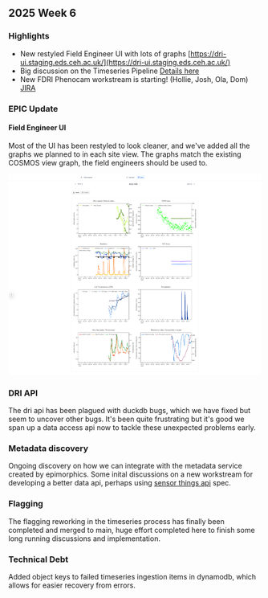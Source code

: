## 2025 Week 6

### Highlights
- New restyled Field Engineer UI with lots of graphs [https://dri-ui.staging.eds.ceh.ac.uk/](https://dri-ui.staging.eds.ceh.ac.uk/)
- Big discussion on the Timeseries Pipeline [Details here](https://cehacuk.sharepoint.com/:p:/r/sites/FDRI-WP2Digital/Shared%20Documents/General/Digital%20infrastructure%20components/Architecture%20and%20candidate%20approaches/FDRI-Architecture-Diagrams/Processing%20Pipeline%20design.pptx?d=w2b55825df04b47c2b38b9e5d2d2e1a24&csf=1&web=1&e=MaBKhl)
- New FDRI Phenocam workstream is starting! (Hollie, Josh, Ola, Dom) [JIRA](https://jira.ceh.ac.uk/secure/RapidBoard.jspa?rapidView=667&projectKey=FW&view=planning&issueLimit=100#)



### EPIC Update

#### Field Engineer UI
Most of the UI has been restyled to look cleaner, and we've added all the graphs we planned to in each site view. The graphs match the existing COSMOS view graph, the field engineers should be used to.

<img src="../assets/202506-field-engineer-ui.png" alt="Field Engineer UI" height="400px">


### DRI API
The dri api has been plagued with duckdb bugs, which we have fixed but seem to uncover other bugs. It's been quite frustrating but it's good we span up a data access api now to tackle these unexpected problems early.

### Metadata discovery
Ongoing discovery on how we can integrate with the metadata service created by epimorphics. Some inital discussions on a new workstream for developing a better data api, perhaps using [sensor things api](https://developers.sensorup.com/docs/) spec.

### Flagging
The flagging reworking in the timeseries process has finally been completed and merged to main, huge effort completed here to finish some long running discussions and implementation.

### Technical Debt
Added object keys to failed timeseries ingestion items in dynamodb, which allows for easier recovery from errors.

